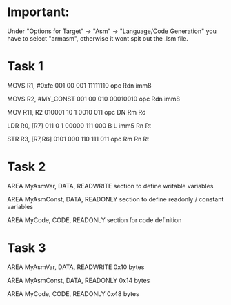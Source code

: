 # Important:
Under "Options for Target" -> "Asm" -> "Language/Code Generation" you have to select "armasm", otherwise it wont spit out the .lsm file.

# Task 1
MOVS R1, #0xfe
001 00  001 11111110
    opc Rdn imm8

MOVS R2, #MY_CONST
001 00  010 00010010
    opc Rdn imm8 

MOV R11, R2
010001 10  1  0010 011
       opc DN Rm   Rd

LDR R0, [R7]
011 0 1 00000 111 000
    B L imm5  Rn  Rt

STR R3, [R7,R6] 
0101 000 110 111 011
     opc Rm  Rn  Rt

# Task 2
AREA MyAsmVar, DATA, READWRITE
section to define writable variables

AREA MyAsmConst, DATA, READONLY
section to define readonly / constant variables

AREA MyCode, CODE, READONLY
section for code definition

# Task 3
AREA MyAsmVar, DATA, READWRITE
0x10 bytes

AREA MyAsmConst, DATA, READONLY
0x14 bytes

AREA MyCode, CODE, READONLY
0x48 bytes